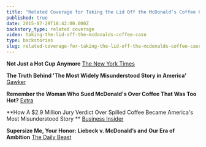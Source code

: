 ```yaml
---
title: "Related Coverage for Taking the Lid Off the McDonald’s Coffee Case"
published: true
date: 2015-07-29T18:42:00.000Z
backstory_type: related coverage
video: taking-the-lid-off-the-mcdonalds-coffee-case
type: backstories
slug: related-coverage-for-taking-the-lid-off-the-mcdonalds-coffee-case
---
```


**Not Just a Hot Cup Anymore**
[The New York Times ](http://www.nytimes.com/2013/10/21/booming/not-just-a-hot-cup-anymore.html?ref=booming)

**The Truth Behind 'The Most Widely Misunderstood Story in America'**
[Gawker](http://gawker.com/the-truth-behind-the-most-widely-misunderstood-story-i-1450172982)

**Remember the Woman Who Sued McDonald's Over Coffee That Was Too Hot?**
[Extra](http://extratv.com/2013/10/23/remember-the-woman-who-sued-mcdonalds-over-coffee-that-was-too-hot/)

**How A $2.9 Million Jury Verdict Over Spilled Coffee Became America's Most Misunderstood Story **
[Business Insider ](http://www.businessinsider.com/retro-report-examines-stella-liebeck-case-2013-10)

**Supersize Me, Your Honor: Liebeck v. McDonald’s and Our Era of Ambition**
[The Daily Beast](http://www.thedailybeast.com/articles/2013/10/21/supersize-me-your-honor-liebeck-v-mcdonald-s-and-our-era-of-ambition.html)

